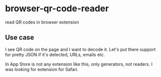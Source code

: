 # browser-qr-code-reader

read QR codes in browser extension

## Use case

I see QR code on the page and I want to decode it.
Let's put there support for pretty JSON if it's detected, URLs, emails etc.

In App Store is not any extension like this, only generators, not readers. I was looking for extension for Safari.
